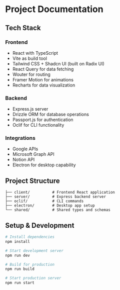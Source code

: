 
# Project Documentation

## Tech Stack

### Frontend
- React with TypeScript
- Vite as build tool
- Tailwind CSS + Shadcn UI (built on Radix UI)
- React Query for data fetching
- Wouter for routing
- Framer Motion for animations
- Recharts for data visualization

### Backend
- Express.js server
- Drizzle ORM for database operations
- Passport.js for authentication
- Oclif for CLI functionality

### Integrations
- Google APIs
- Microsoft Graph API
- Notion API
- Electron for desktop capability

## Project Structure
```
├── client/          # Frontend React application
├── server/          # Express backend server
├── oclif/           # CLI commands
├── electron/        # Desktop app setup
└── shared/          # Shared types and schemas
```

## Setup & Development
```bash
# Install dependencies
npm install

# Start development server
npm run dev

# Build for production
npm run build

# Start production server
npm run start
```
